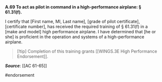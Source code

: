**A.69 To act as pilot in command in a high-performance airplane: § 61.31(f).**

I certify that \[First name, MI, Last name\], \[grade of pilot certificate\], \[certificate number\], has received the required training of § 61.31(f) in a \[make and model\] high performance airplane. I have determined that \[he or she\] is proficient in the operation and systems of a high-performance airplane.

> [!tip] Completion of this training grants [[WINGS.3E High Performance Endorsement]].

***Source***: [[AC 61-65]]

#endorsement 